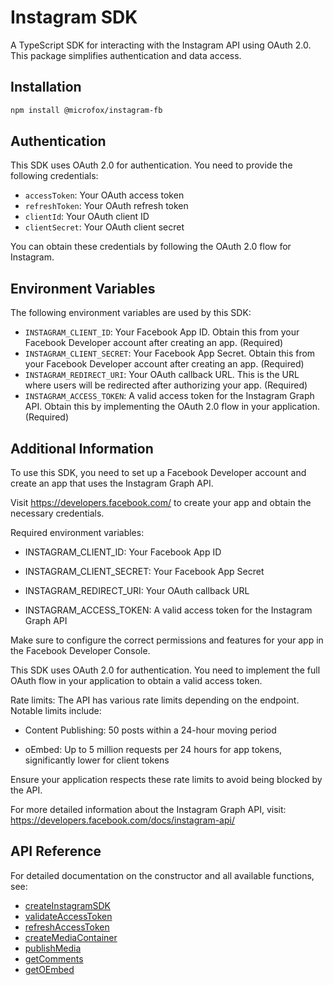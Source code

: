 # Instagram SDK

A TypeScript SDK for interacting with the Instagram API using OAuth 2.0. This package simplifies authentication and data access.

## Installation

```bash
npm install @microfox/instagram-fb
```

## Authentication

This SDK uses OAuth 2.0 for authentication. You need to provide the following credentials:

- `accessToken`: Your OAuth access token
- `refreshToken`: Your OAuth refresh token
- `clientId`: Your OAuth client ID
- `clientSecret`: Your OAuth client secret

You can obtain these credentials by following the OAuth 2.0 flow for Instagram.

## Environment Variables

The following environment variables are used by this SDK:

- `INSTAGRAM_CLIENT_ID`: Your Facebook App ID. Obtain this from your Facebook Developer account after creating an app. (Required)
- `INSTAGRAM_CLIENT_SECRET`: Your Facebook App Secret. Obtain this from your Facebook Developer account after creating an app. (Required)
- `INSTAGRAM_REDIRECT_URI`: Your OAuth callback URL. This is the URL where users will be redirected after authorizing your app. (Required)
- `INSTAGRAM_ACCESS_TOKEN`: A valid access token for the Instagram Graph API. Obtain this by implementing the OAuth 2.0 flow in your application. (Required)

## Additional Information

To use this SDK, you need to set up a Facebook Developer account and create an app that uses the Instagram Graph API.

Visit https://developers.facebook.com/ to create your app and obtain the necessary credentials.

Required environment variables:

- INSTAGRAM_CLIENT_ID: Your Facebook App ID

- INSTAGRAM_CLIENT_SECRET: Your Facebook App Secret

- INSTAGRAM_REDIRECT_URI: Your OAuth callback URL

- INSTAGRAM_ACCESS_TOKEN: A valid access token for the Instagram Graph API

Make sure to configure the correct permissions and features for your app in the Facebook Developer Console.

This SDK uses OAuth 2.0 for authentication. You need to implement the full OAuth flow in your application to obtain a valid access token.

Rate limits: The API has various rate limits depending on the endpoint. Notable limits include:

- Content Publishing: 50 posts within a 24-hour moving period

- oEmbed: Up to 5 million requests per 24 hours for app tokens, significantly lower for client tokens

Ensure your application respects these rate limits to avoid being blocked by the API.

For more detailed information about the Instagram Graph API, visit: https://developers.facebook.com/docs/instagram-api/

## API Reference

For detailed documentation on the constructor and all available functions, see:

- [createInstagramSDK](./docs/createInstagramSDK.md)
- [validateAccessToken](./docs/validateAccessToken.md)
- [refreshAccessToken](./docs/refreshAccessToken.md)
- [createMediaContainer](./docs/createMediaContainer.md)
- [publishMedia](./docs/publishMedia.md)
- [getComments](./docs/getComments.md)
- [getOEmbed](./docs/getOEmbed.md)
